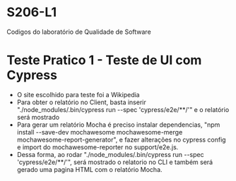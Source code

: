 # S206-L1
Codigos do laboratório de Qualidade de Software

# Teste Pratico 1 - Teste de UI com Cypress
- O site escolhido para teste foi a Wikipedia
- Para obter o relatório no Client, basta inserir "./node_modules/.bin/cypress run --spec 'cypress/e2e/**/'" e o relatório será mostrado
- Para gerar um relatório Mocha é preciso instalar dependencias, "npm install --save-dev mochawesome mochawesome-merge mochawesome-report-generator", e fazer alterações no cypress config e import do mochawesome-reporter no support/e2e.js.
- Dessa forma, ao rodar "./node_modules/.bin/cypress run --spec 'cypress/e2e/**/'", será mostrado o relatorio no CLI e também será gerado uma pagina HTML com o relatório Mocha.

